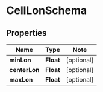 
# CellLonSchema

## Properties

Name | Type | Note
---- | ---- | ----
**minLon** | **Float** | [optional] 
**centerLon** | **Float** | [optional] 
**maxLon** | **Float** | [optional] 


